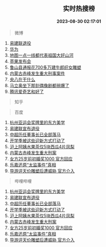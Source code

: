 <div align="center"><h2>实时热搜榜</h2><h4>2023-08-30 02:17:01</h4></div>

> 微博  

1. [易建联退役](https://s.weibo.com/weibo?q=%23%E6%98%93%E5%BB%BA%E8%81%94%E9%80%80%E5%BD%B9%23&t=31&band_rank=1&Refer=top)<br />
2. [华为](https://s.weibo.com/weibo?q=%E5%8D%8E%E4%B8%BA&t=31&band_rank=2&Refer=top)<br />
3. [地图一点一线都代表祖国大好山河](https://s.weibo.com/weibo?q=%23%E5%9C%B0%E5%9B%BE%E4%B8%80%E7%82%B9%E4%B8%80%E7%BA%BF%E9%83%BD%E4%BB%A3%E8%A1%A8%E7%A5%96%E5%9B%BD%E5%A4%A7%E5%A5%BD%E5%B1%B1%E6%B2%B3%23&t=31&band_rank=3&Refer=top)<br />
4. [苹果发布会](https://s.weibo.com/weibo?q=%23%E8%8B%B9%E6%9E%9C%E5%8F%91%E5%B8%83%E4%BC%9A%23&t=31&band_rank=4&Refer=top)<br />
5. [鲁山县通报花700多万建牛郎织女雕塑](https://s.weibo.com/weibo?q=%23%E9%B2%81%E5%B1%B1%E5%8E%BF%E9%80%9A%E6%8A%A5%E8%8A%B1700%E5%A4%9A%E4%B8%87%E5%BB%BA%E7%89%9B%E9%83%8E%E7%BB%87%E5%A5%B3%E9%9B%95%E5%A1%91%23&t=31&band_rank=5&Refer=top)<br />
6. [内蒙古赤峰发生重大刑事案件](https://s.weibo.com/weibo?q=%23%E5%86%85%E8%92%99%E5%8F%A4%E8%B5%A4%E5%B3%B0%E5%8F%91%E7%94%9F%E9%87%8D%E5%A4%A7%E5%88%91%E4%BA%8B%E6%A1%88%E4%BB%B6%23&t=31&band_rank=6&Refer=top)<br />
7. [央八在干什么](https://s.weibo.com/weibo?q=%23%E5%A4%AE%E5%85%AB%E5%9C%A8%E5%B9%B2%E4%BB%80%E4%B9%88%23&t=31&band_rank=7&Refer=top)<br />
8. [马立奥坐下那刻偶像剧都弱爆了](https://s.weibo.com/weibo?q=%E9%A9%AC%E7%AB%8B%E5%A5%A5%E5%9D%90%E4%B8%8B%E9%82%A3%E5%88%BB%E5%81%B6%E5%83%8F%E5%89%A7%E9%83%BD%E5%BC%B1%E7%88%86%E4%BA%86&t=31&band_rank=8&Refer=top)<br />
9. [腾讯爱奇艺和好了](https://s.weibo.com/weibo?q=%23%E8%85%BE%E8%AE%AF%E7%88%B1%E5%A5%87%E8%89%BA%E5%92%8C%E5%A5%BD%E4%BA%86%23&t=31&band_rank=9&Refer=top)<br />

> 知乎  


> 百度  

1. [杭州亚运会奖牌里的东方美学](https://www.baidu.com/s?wd=%E6%9D%AD%E5%B7%9E%E4%BA%9A%E8%BF%90%E4%BC%9A%E5%A5%96%E7%89%8C%E9%87%8C%E7%9A%84%E4%B8%9C%E6%96%B9%E7%BE%8E%E5%AD%A6&sa=fyb_news&rsv_dl=fyb_news)<br />
2. [易建联宣布退役](https://www.baidu.com/s?wd=%E6%98%93%E5%BB%BA%E8%81%94%E5%AE%A3%E5%B8%83%E9%80%80%E5%BD%B9&sa=fyb_news&rsv_dl=fyb_news)<br />
3. [中超历任董事长已全部落马](https://www.baidu.com/s?wd=%E4%B8%AD%E8%B6%85%E5%8E%86%E4%BB%BB%E8%91%A3%E4%BA%8B%E9%95%BF%E5%B7%B2%E5%85%A8%E9%83%A8%E8%90%BD%E9%A9%AC&sa=fyb_news&rsv_dl=fyb_news)<br />
4. [开学季被这些迎新方式打动了](https://www.baidu.com/s?wd=%E5%BC%80%E5%AD%A6%E5%AD%A3%E8%A2%AB%E8%BF%99%E4%BA%9B%E8%BF%8E%E6%96%B0%E6%96%B9%E5%BC%8F%E6%89%93%E5%8A%A8%E4%BA%86&sa=fyb_news&rsv_dl=fyb_news)<br />
5. [沪上阿姨水果茶仅5块西瓜4片凤梨](https://www.baidu.com/s?wd=%E6%B2%AA%E4%B8%8A%E9%98%BF%E5%A7%A8%E6%B0%B4%E6%9E%9C%E8%8C%B6%E4%BB%855%E5%9D%97%E8%A5%BF%E7%93%9C4%E7%89%87%E5%87%A4%E6%A2%A8&sa=fyb_news&rsv_dl=fyb_news)<br />
6. [内蒙古赤峰发生重大刑案](https://www.baidu.com/s?wd=%E5%86%85%E8%92%99%E5%8F%A4%E8%B5%A4%E5%B3%B0%E5%8F%91%E7%94%9F%E9%87%8D%E5%A4%A7%E5%88%91%E6%A1%88&sa=fyb_news&rsv_dl=fyb_news)<br />
7. [女方25岁前初婚奖1000 官方回应](https://www.baidu.com/s?wd=%E5%A5%B3%E6%96%B925%E5%B2%81%E5%89%8D%E5%88%9D%E5%A9%9A%E5%A5%961000+%E5%AE%98%E6%96%B9%E5%9B%9E%E5%BA%94&sa=fyb_news&rsv_dl=fyb_news)<br />
8. [乐嘉还原“太监事件”真相](https://www.baidu.com/s?wd=%E4%B9%90%E5%98%89%E8%BF%98%E5%8E%9F%E2%80%9C%E5%A4%AA%E7%9B%91%E4%BA%8B%E4%BB%B6%E2%80%9D%E7%9C%9F%E7%9B%B8&sa=fyb_news&rsv_dl=fyb_news)<br />
9. [导游评天价雕塑后遭威胁 官方介入](https://www.baidu.com/s?wd=%E5%AF%BC%E6%B8%B8%E8%AF%84%E5%A4%A9%E4%BB%B7%E9%9B%95%E5%A1%91%E5%90%8E%E9%81%AD%E5%A8%81%E8%83%81+%E5%AE%98%E6%96%B9%E4%BB%8B%E5%85%A5&sa=fyb_news&rsv_dl=fyb_news)<br />

> 哔哩哔哩  

1. [杭州亚运会奖牌里的东方美学](https://www.baidu.com/s?wd=%E6%9D%AD%E5%B7%9E%E4%BA%9A%E8%BF%90%E4%BC%9A%E5%A5%96%E7%89%8C%E9%87%8C%E7%9A%84%E4%B8%9C%E6%96%B9%E7%BE%8E%E5%AD%A6&sa=fyb_news&rsv_dl=fyb_news)<br />
2. [易建联宣布退役](https://www.baidu.com/s?wd=%E6%98%93%E5%BB%BA%E8%81%94%E5%AE%A3%E5%B8%83%E9%80%80%E5%BD%B9&sa=fyb_news&rsv_dl=fyb_news)<br />
3. [中超历任董事长已全部落马](https://www.baidu.com/s?wd=%E4%B8%AD%E8%B6%85%E5%8E%86%E4%BB%BB%E8%91%A3%E4%BA%8B%E9%95%BF%E5%B7%B2%E5%85%A8%E9%83%A8%E8%90%BD%E9%A9%AC&sa=fyb_news&rsv_dl=fyb_news)<br />
4. [开学季被这些迎新方式打动了](https://www.baidu.com/s?wd=%E5%BC%80%E5%AD%A6%E5%AD%A3%E8%A2%AB%E8%BF%99%E4%BA%9B%E8%BF%8E%E6%96%B0%E6%96%B9%E5%BC%8F%E6%89%93%E5%8A%A8%E4%BA%86&sa=fyb_news&rsv_dl=fyb_news)<br />
5. [沪上阿姨水果茶仅5块西瓜4片凤梨](https://www.baidu.com/s?wd=%E6%B2%AA%E4%B8%8A%E9%98%BF%E5%A7%A8%E6%B0%B4%E6%9E%9C%E8%8C%B6%E4%BB%855%E5%9D%97%E8%A5%BF%E7%93%9C4%E7%89%87%E5%87%A4%E6%A2%A8&sa=fyb_news&rsv_dl=fyb_news)<br />
6. [内蒙古赤峰发生重大刑案](https://www.baidu.com/s?wd=%E5%86%85%E8%92%99%E5%8F%A4%E8%B5%A4%E5%B3%B0%E5%8F%91%E7%94%9F%E9%87%8D%E5%A4%A7%E5%88%91%E6%A1%88&sa=fyb_news&rsv_dl=fyb_news)<br />
7. [女方25岁前初婚奖1000 官方回应](https://www.baidu.com/s?wd=%E5%A5%B3%E6%96%B925%E5%B2%81%E5%89%8D%E5%88%9D%E5%A9%9A%E5%A5%961000+%E5%AE%98%E6%96%B9%E5%9B%9E%E5%BA%94&sa=fyb_news&rsv_dl=fyb_news)<br />
8. [乐嘉还原“太监事件”真相](https://www.baidu.com/s?wd=%E4%B9%90%E5%98%89%E8%BF%98%E5%8E%9F%E2%80%9C%E5%A4%AA%E7%9B%91%E4%BA%8B%E4%BB%B6%E2%80%9D%E7%9C%9F%E7%9B%B8&sa=fyb_news&rsv_dl=fyb_news)<br />
9. [导游评天价雕塑后遭威胁 官方介入](https://www.baidu.com/s?wd=%E5%AF%BC%E6%B8%B8%E8%AF%84%E5%A4%A9%E4%BB%B7%E9%9B%95%E5%A1%91%E5%90%8E%E9%81%AD%E5%A8%81%E8%83%81+%E5%AE%98%E6%96%B9%E4%BB%8B%E5%85%A5&sa=fyb_news&rsv_dl=fyb_news)<br />
